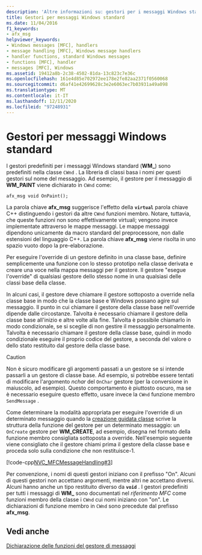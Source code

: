 ```yaml
---
description: 'Altre informazioni su: gestori per i messaggi Windows standard'
title: Gestori per messaggi Windows standard
ms.date: 11/04/2016
f1_keywords:
- afx_msg
helpviewer_keywords:
- Windows messages [MFC], handlers
- message handling [MFC], Windows message handlers
- handler functions, standard Windows messages
- functions [MFC], handler
- messages [MFC], Windows
ms.assetid: 19412a8b-2c38-4502-81da-13c823c7e36c
ms.openlocfilehash: 161e4d85e702972ee178e2fe82aa2371f0560068
ms.sourcegitcommit: d6af41e42699628c3e2e6063ec7b03931a49a098
ms.translationtype: MT
ms.contentlocale: it-IT
ms.lasthandoff: 12/11/2020
ms.locfileid: "97248931"
---
```

# <a name="handlers-for-standard-windows-messages"></a>Gestori per messaggi Windows standard

I gestori predefiniti per i messaggi Windows standard (**WM_**) sono predefiniti nella classe `CWnd` . La libreria di classi basa i nomi per questi gestori sul nome del messaggio. Ad esempio, il gestore per il messaggio di **WM_PAINT** viene dichiarato in `CWnd` come:

`afx_msg void OnPaint();`

La parola chiave **afx_msg** suggerisce l'effetto della **`virtual`** parola chiave C++ distinguendo i gestori da altre `CWnd` funzioni membro. Notare, tuttavia, che queste funzioni non sono effettivamente virtuali; vengono invece implementate attraverso le mappe messaggi. Le mappe messaggi dipendono unicamente da macro standard del preprocessore, non dalle estensioni del linguaggio C++. La parola chiave **afx_msg** viene risolta in uno spazio vuoto dopo la pre-elaborazione.

Per eseguire l'override di un gestore definito in una classe base, definire semplicemente una funzione con lo stesso prototipo nella classe derivata e creare una voce nella mappa messaggi per il gestore. Il gestore "esegue l'override" di qualsiasi gestore dello stesso nome in una qualsiasi delle classi base della classe.

In alcuni casi, il gestore deve chiamare il gestore sottoposto a override nella classe base in modo che la classe base e Windows possano agire sul messaggio. Il punto in cui chiamare il gestore della classe base nell'override dipende dalle circostanze. Talvolta è necessario chiamare il gestore della classe base all'inizio e altre volte alla fine. Talvolta è possibile chiamarlo in modo condizionale, se si sceglie di non gestire il messaggio personalmente. Talvolta è necessario chiamare il gestore della classe base, quindi in modo condizionale eseguire il proprio codice del gestore, a seconda del valore o dello stato restituito dal gestore della classe base.

> [!CAUTION]
> Non è sicuro modificare gli argomenti passati a un gestore se si intende passarli a un gestore di classe base. Ad esempio, si potrebbe essere tentati di modificare l'argomento *nchar* del `OnChar` gestore (per la conversione in maiuscolo, ad esempio). Questo comportamento è piuttosto oscuro, ma se è necessario eseguire questo effetto, usare invece la `CWnd` funzione membro `SendMessage` .

Come determinare la modalità appropriata per eseguire l'override di un determinato messaggio quando la [creazione guidata classe](reference/mfc-class-wizard.md) scrive la struttura della funzione del gestore per un determinato messaggio: un `OnCreate` gestore per **WM_CREATE**, ad esempio, disegna nel formato della funzione membro consigliata sottoposta a override. Nell'esempio seguente viene consigliato che il gestore chiami prima il gestore della classe base e proceda solo sulla condizione che non restituisce-1.

[!code-cpp[NVC_MFCMessageHandling#3](codesnippet/cpp/handlers-for-standard-windows-messages_1.cpp)]

Per convenzione, i nomi di questi gestori iniziano con il prefisso "On". Alcuni di questi gestori non accettano argomenti, mentre altri ne accettano diversi. Alcuni hanno anche un tipo restituito diverso da **`void`** . I gestori predefiniti per tutti i messaggi di **WM_** sono documentati nel *riferimento MFC* come funzioni membro della classe i `CWnd` cui nomi iniziano con "on". Le dichiarazioni di funzione membro in `CWnd` sono precedute dal prefisso **afx_msg**.

## <a name="see-also"></a>Vedi anche

[Dichiarazione delle funzioni del gestore di messaggi](declaring-message-handler-functions.md)

